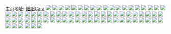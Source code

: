 主页地址: [阳阳Cara](https://weibo.com/u/3314103171) 
![](https://wx4.sinaimg.cn/mw2000/c5893383ly1h9psm65fckj20zo1pqdwt.jpg) 
![](https://wx4.sinaimg.cn/mw2000/c5893383ly1h9psm6ppr1j21b423q7wh.jpg) 
![](https://wx4.sinaimg.cn/mw2000/c5893383ly1h9psm72vxsj20zo1r7ndl.jpg) 
![](https://wx4.sinaimg.cn/mw2000/c5893383ly1h9psm85ozkj21o02801ky.jpg) 
![](https://wx4.sinaimg.cn/mw2000/c5893383ly1h9psm8jdgfj20vk1hggwm.jpg) 
![](https://wx4.sinaimg.cn/mw2000/c5893383ly1h9psm8vjx3j216i1y07o6.jpg) 
![](https://wx4.sinaimg.cn/mw2000/c5893383ly1h9psma0qtnj21o0280b2a.jpg) 
![](https://wx4.sinaimg.cn/mw2000/c5893383ly1h9psmbfb73j21o02804qq.jpg) 
![](https://wx4.sinaimg.cn/mw2000/c5893383ly1h9psm5oeq3j21o0280000.jpg) 
![](https://wx4.sinaimg.cn/mw2000/c5893383ly1h6o043aq1cj20u014046b.jpg) 
![](https://wx4.sinaimg.cn/mw2000/c5893383ly1h6o044dwmaj20u01ddjz0.jpg) 
![](https://wx4.sinaimg.cn/mw2000/c5893383ly1h6o0443bujj20u01lc49h.jpg) 
![](https://wx4.sinaimg.cn/mw2000/c5893383ly1h6o044q9mtj20u01dyan5.jpg) 
![](https://wx4.sinaimg.cn/mw2000/c5893383ly1h6o06nk369j20u01bcdj1.jpg) 
![](https://wx4.sinaimg.cn/mw2000/c5893383ly1h6o07i8vkuj20u01407a2.jpg) 
![](https://wx4.sinaimg.cn/mw2000/c5893383ly1h6o06nt75vj20u014041r.jpg) 
![](https://wx4.sinaimg.cn/mw2000/c5893383ly1h6o07wv36hj20u0140jw0.jpg) 
![](https://wx4.sinaimg.cn/mw2000/c5893383ly1h6o043jvv7j20u01hdacd.jpg) 
![](https://wx4.sinaimg.cn/mw2000/c5893383ly1h6o06nc7t7j20u018wgny.jpg) 
![](https://wx4.sinaimg.cn/mw2000/c5893383ly1h6o042ylwsj20u01hdtax.jpg) 
![](https://wx4.sinaimg.cn/mw2000/c5893383ly1h6gl92rta3j20zo1rfkbb.jpg) 
![](https://wx4.sinaimg.cn/mw2000/c5893383ly1h6gl94q7z7j20zo1rf4iv.jpg) 
![](https://wx4.sinaimg.cn/mw2000/c5893383ly1h6gl902r6ij20zo1rftcz.jpg) 
![](https://wx4.sinaimg.cn/mw2000/c5893383ly1h6gl9f10x4j20zo1rf79u.jpg) 
![](https://wx4.sinaimg.cn/mw2000/c5893383ly1h6gl96sod0j20zo1rf42y.jpg) 
![](https://wx4.sinaimg.cn/mw2000/c5893383ly1h6gl9l47wij21eb280dkk.jpg) 
![](https://wx4.sinaimg.cn/mw2000/c5893383ly1h6gla6lsgcj21o02yonpd.jpg) 
![](https://wx4.sinaimg.cn/mw2000/c5893383ly1h65fijhadzj20zo1lw42b.jpg) 
![](https://wx4.sinaimg.cn/mw2000/c5893383ly1h65fiexnpxj20zo1pwe1i.jpg) 
![](https://wx4.sinaimg.cn/mw2000/c5893383ly1h65fi5ms5hj20y11oi7ml.jpg) 
![](https://wx4.sinaimg.cn/mw2000/c5893383ly1h65fi42jmjj21991ylgoo.jpg) 
![](https://wx4.sinaimg.cn/mw2000/c5893383ly1h65fi56xv3j218j1zk1kx.jpg) 
![](https://wx4.sinaimg.cn/mw2000/c5893383ly1h65foihgpbj21ho1zk4qp.jpg) 
![](https://wx4.sinaimg.cn/mw2000/c5893383ly1h65fiqnx90j21ho1zknpd.jpg) 
![](https://wx4.sinaimg.cn/mw2000/c5893383ly1h65fnheoupj213h1qw7n4.jpg) 
![](https://wx4.sinaimg.cn/mw2000/c5893383ly1h0fnimhfr5j22801o0qv5.jpg) 
![](https://wx4.sinaimg.cn/mw2000/c5893383ly1h0fnij2ykhj21ho1zk1ky.jpg) 
![](https://wx4.sinaimg.cn/mw2000/c5893383ly1h0fnis48jlj21o0280qv5.jpg) 
![](https://wx4.sinaimg.cn/mw2000/c5893383ly1h0fnit9n4fj20zm1m7qll.jpg) 
![](https://wx4.sinaimg.cn/mw2000/c5893383ly1h0fnispmupj21o0280kjl.jpg) 
![](https://wx4.sinaimg.cn/mw2000/c5893383ly1h01f0wh46tj21491zk1kx.jpg) 
![](https://wx4.sinaimg.cn/mw2000/c5893383ly1h01f11e2taj21491zk7wh.jpg) 
![](https://wx4.sinaimg.cn/mw2000/c5893383ly1h01f1ca1k7j20mi140tkx.jpg) 
![](https://wx4.sinaimg.cn/mw2000/c5893383ly1gzom97crszj20zo1bkk2n.jpg) 
![](https://wx4.sinaimg.cn/mw2000/c5893383ly1gzom96n1zgj20zo1rae41.jpg) 
![](https://wx4.sinaimg.cn/mw2000/c5893383ly1gzom99cfubj20zo1bkgsy.jpg) 
![](https://wx4.sinaimg.cn/mw2000/c5893383ly1gzom9dv36wj21o02yob29.jpg) 
![](https://wx4.sinaimg.cn/mw2000/c5893383ly1gzokmaeq0hj20u01sw7hg.jpg) 
![](https://wx4.sinaimg.cn/mw2000/c5893383ly1gzizshas9zj21ho1zkkjl.jpg) 
![](https://wx4.sinaimg.cn/mw2000/c5893383ly1gzgysbp6l3j21bp1zkavm.jpg) 
![](https://wx4.sinaimg.cn/mw2000/c5893383ly1gzgysd2r2vj21bp1zk4qp.jpg) 
![](https://wx4.sinaimg.cn/mw2000/c5893383ly1gzgysdbu3dj20rt180dn6.jpg) 
![](https://wx4.sinaimg.cn/mw2000/c5893383ly1gzgysdmo5nj21361lsdwu.jpg) 
![](https://wx4.sinaimg.cn/mw2000/c5893383ly1gzgyse108mj21bp1u7wyw.jpg) 
![](https://wx4.sinaimg.cn/mw2000/c5893383ly1gzgyseyjd9j21bp1zkx1i.jpg) 
![](https://wx4.sinaimg.cn/mw2000/c5893383ly1gzgysfgvfaj21bo1zk7qb.jpg) 
![](https://wx4.sinaimg.cn/mw2000/c5893383ly1gzgysbbb33j21531hsaoa.jpg) 
![](https://wx4.sinaimg.cn/mw2000/c5893383ly1gzgysfv8msj20xi195qc8.jpg) 
![](https://wx4.sinaimg.cn/mw2000/c5893383ly1gzanznbg0kj211j1tth50.jpg) 
![](https://wx4.sinaimg.cn/mw2000/c5893383ly1gzanzp6hy8j21ho1zknpd.jpg) 
![](https://wx4.sinaimg.cn/mw2000/c5893383ly1gzanzpto5pj21aa1oxwu0.jpg) 
![](https://wx4.sinaimg.cn/mw2000/c5893383ly1gzanzq5p3tj21bl1otkcs.jpg) 
![](https://wx4.sinaimg.cn/mw2000/c5893383ly1gzanzqlg05j21491wkqul.jpg) 
![](https://wx4.sinaimg.cn/mw2000/c5893383ly1gzanzn0al8j216y1zk1kx.jpg) 
![](https://wx4.sinaimg.cn/mw2000/c5893383ly1gzaozvrclkj20x31h5h0f.jpg) 
![](https://wx4.sinaimg.cn/mw2000/c5893383ly1gzap237rzwj20yr1nq4i6.jpg) 
![](https://wx4.sinaimg.cn/mw2000/c5893383ly1gx0svwkv22j20zo1jc16i.jpg) 
![](https://wx4.sinaimg.cn/mw2000/c5893383ly1gx0svw6rfgj20z91b0145.jpg) 
![](https://wx4.sinaimg.cn/mw2000/c5893383ly1gx0svx0wbzj20zo1bk1cv.jpg) 
![](https://wx4.sinaimg.cn/mw2000/c5893383ly1gx0svxje8gj20zo1gmds9.jpg) 
![](https://wx4.sinaimg.cn/mw2000/c5893383ly1gwktyl73b0j21ho1zkkjl.jpg) 
![](https://wx4.sinaimg.cn/mw2000/c5893383ly1gwktymcs05j21hn1zkhdt.jpg) 
![](https://wx4.sinaimg.cn/mw2000/c5893383ly1gwktyodbk9j21c71t17wh.jpg) 
![](https://wx4.sinaimg.cn/mw2000/c5893383ly1gwktyqysqjj21hb1yde81.jpg) 
![](https://wx4.sinaimg.cn/mw2000/c5893383ly1gwktyrhjvdj21et1whh4f.jpg) 
